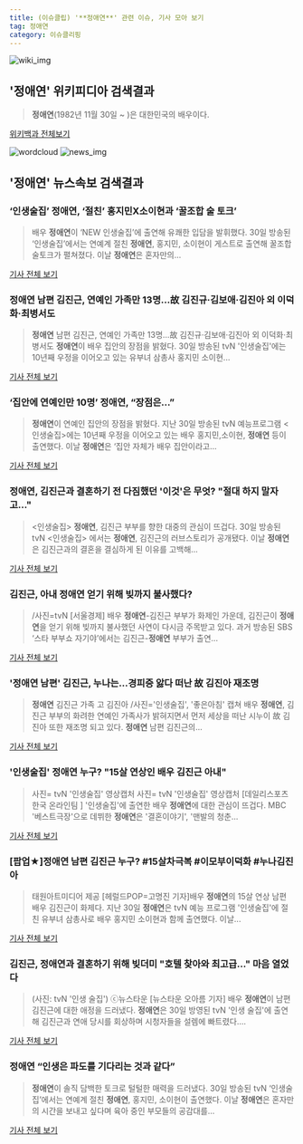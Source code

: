 ```yaml
---
title: (이슈클립) '**정애연**' 관련 이슈, 기사 모아 보기
tag: 정애연
category: 이슈클리핑
---
```

![wiki_img](https://user-images.githubusercontent.com/42597476/44503234-41136a80-a6d0-11e8-9071-6fc6418eafe4.png)
## **'**정애연**'** 위키피디아 검색결과
>**정애연**(1982년 11월 30일 ~ )은 대한민국의 배우이다.

<a href="https://ko.wikipedia.org/wiki/정애연" target="_blank">위키백과 전체보기</a>

![wordcloud](https://s3.ap-northeast-2.amazonaws.com/lyrics101-wordcloud/2018-08-31-1535680447.png)
![news_img](https://user-images.githubusercontent.com/42597476/44507050-1206f400-a6e4-11e8-8d98-7ffbfebb353f.png)
## **'**정애연**'** 뉴스속보 검색결과
### ‘인생술집’ **정애연**, ‘절친’ 홍지민X소이현과 ‘꿀조합 술 토크’

>배우 **정애연**이 ‘NEW 인생술집’에 출연해 유쾌한 입담을 발휘했다.   30일 방송된 ‘인생술집’에서는 연예계 절친 **정애연**, 홍지민, 소이현이 게스트로 출연해 꿀조합 술토크가 펼쳐졌다.   이날 **정애연**은 혼자만의...

<a href="http://www.osen.co.kr/article/G1110979016" target="_blank">기사 전체 보기</a>

### **정애연** 남편 김진근, 연예인 가족만 13명…故 김진규·김보애·김진아 외 이덕화·최병서도

>**정애연** 남편 김진근, 연예인 가족만 13명…故 김진규·김보애·김진아 외 이덕화·최병서도 **정애연**이 배우 집안의 장점을 밝혔다. 30일 방송된 tvN '인생술집'에는 10년째 우정을 이어오고 있는 유부녀 삼총사 홍지민 소이현...

<a href="http://news20.busan.com/controller/newsController.jsp?newsId=20180831000007" target="_blank">기사 전체 보기</a>

### ‘집안에 연예인만 10명’ **정애연**, “장점은…”

>**정애연**이 연예인 집안의 장점을 밝혔다. 지난 30일 방송된 tvN 예능프로그램 <인생술집>에는 10년째 우정을 이어오고 있는 배우 홍지민,소이현, **정애연** 등이 출연했다. 이날 **정애연**은 ‘집안 자체가 배우 집안이라고...

<a href="http://sports.khan.co.kr/news/sk_index.html?art_id=201808310904003&sec_id=540201&pt=nv" target="_blank">기사 전체 보기</a>

### **정애연**, 김진근과 결혼하기 전 다짐했던 '이것'은 무엇? "절대 하지 말자고…"

><인생술집>  **정애연**, 김진근 부부를 향한 대중의 관심이 뜨겁다. 30일 방송된 tvN <인생술집> 에서는 **정애연**, 김진근의 러브스토리가 공개됐다. 이날 **정애연**은 김진근과의 결혼을 결심하게 된 이유를 고백해...

<a href="http://www.ilyosisa.co.kr/news/articleView.html?idxno=151334" target="_blank">기사 전체 보기</a>

### 김진근, 아내 **정애연** 얻기 위해 빚까지 불사했다?

>/사진=tvN [서울경제] 배우 **정애연**-김진근 부부가 화제인 가운데, 김진근이 **정애연**을 얻기 위해 빚까지 불사했던 사연이 다시금 주목받고 있다. 과거 방송된 SBS ‘스타 부부쇼 자기야’에서는 김진근-**정애연** 부부가 출연...

<a href="http://www.sedaily.com/NewsView/1S3KOL1XCK" target="_blank">기사 전체 보기</a>

### '**정애연** 남편' 김진근, 누나는…경피증 앓다 떠난 故 김진아 재조명

>**정애연** 김진근 가족 고 김진아 /사진='인생술집', '좋은아침' 캡쳐 배우 **정애연**, 김진근 부부의 화려한 연예인 가족사가 밝혀지면서 먼저 세상을 떠난 시누이 故 김진아 또한 재조명 되고 있다. **정애연** 남편 김진근의...

<a href="http://news.hankyung.com/article/201808316771H" target="_blank">기사 전체 보기</a>

### '인생술집' **정애연** 누구? "15살 연상인 배우 김진근 아내"

>사진= tvN '인생술집' 영상캡처 사진= tvN '인생술집' 영상캡처 [데일리스포츠한국 온라인팀 ] '인생술집'에 출연한 배우 **정애연**에 대한 관심이 뜨겁다. MBC '베스트극장'으로 데뷔한 **정애연**은 '결혼이야기', '맨발의 청춘...

<a href="http://www.dailysportshankook.co.kr/news/articleView.html?idxno=194939" target="_blank">기사 전체 보기</a>

### [팝업★]**정애연** 남편 김진근 누구? #15살차극복 #이모부이덕화 #누나김진아

>태원아트미디어 제공 [헤럴드POP=고명진 기자]배우 **정애연**의 15살 연상 남편 배우 김진근이 화제다. 지난 30일 **정애연**은 tvN 예능 프로그램 '인생술집'에 절친 유부녀 삼총사로 배우 홍지민 소이현과 함께 출연했다. 이날...

<a href="http://biz.heraldcorp.com/view.php?ud=201808311013317106881_1" target="_blank">기사 전체 보기</a>

### 김진근, **정애연**과 결혼하기 위해 빚더미 "호텔 찾아와 최고급…" 마음 열었다

>(사진: tvN '인생 술집') ⓒ뉴스타운 [뉴스타운 오아름 기자] 배우 **정애연**이 남편 김진근에 대한 애정을 드러냈다. **정애연**은 30일 방영된 tvN '인생 술집'에 출연해 김진근과 연애 당시를 회상하며 시청자들을 설렘에 빠트렸다....

<a href="http://www.newstown.co.kr/news/articleView.html?idxno=338712" target="_blank">기사 전체 보기</a>

### **정애연** “인생은 파도를 기다리는 것과 같다”

>**정애연**이 솔직 담백한 토크로 털털한 매력을 드러냈다. 30일 방송된 tvN ‘인생술집’에서는 연예계 절친 **정애연**, 홍지민, 소이현이 출연했다. 이날 **정애연**은 혼자만의 시간을 보내고 싶다며 육아 중인 부모들의 공감대를...

<a href="http://www.kookje.co.kr/news2011/asp/newsbody.asp?code=0500&key=20180831.99099014644" target="_blank">기사 전체 보기</a>


